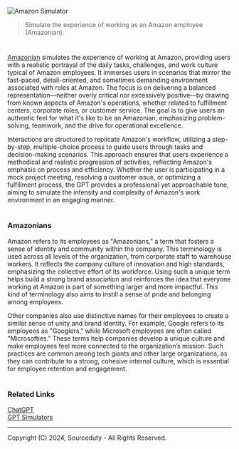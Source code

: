 ![Amazon Simulator](https://github.com/user-attachments/assets/e2b126bc-b75b-447a-9ff5-bdffd6eb9fa4)

>  Simulate the experience of working as an Amazon employee (Amazonian).

#

[Amazonian](https://chatgpt.com/g/g-MWzLmQrWb-amazonian) simulates the experience of working at Amazon, providing users with a realistic portrayal of the daily tasks, challenges, and work culture typical of Amazon employees. It immerses users in scenarios that mirror the fast-paced, detail-oriented, and sometimes demanding environment associated with roles at Amazon. The focus is on delivering a balanced representation—neither overly critical nor excessively positive—by drawing from known aspects of Amazon's operations, whether related to fulfillment centers, corporate roles, or customer service. The goal is to give users an authentic feel for what it's like to be an Amazonian, emphasizing problem-solving, teamwork, and the drive for operational excellence.

Interactions are structured to replicate Amazon's workflow, utilizing a step-by-step, multiple-choice process to guide users through tasks and decision-making scenarios. This approach ensures that users experience a methodical and realistic progression of activities, reflecting Amazon's emphasis on process and efficiency. Whether the user is participating in a mock project meeting, resolving a customer issue, or optimizing a fulfillment process, the GPT provides a professional yet approachable tone, aiming to simulate the intensity and complexity of Amazon's work environment in an engaging manner.

#
### Amazonians

Amazon refers to its employees as "Amazonians," a term that fosters a sense of identity and community within the company. This terminology is used across all levels of the organization, from corporate staff to warehouse workers. It reflects the company culture of innovation and high standards, emphasizing the collective effort of its workforce. Using such a unique term helps build a strong brand association and reinforces the idea that everyone working at Amazon is part of something larger and more impactful. This kind of terminology also aims to instill a sense of pride and belonging among employees.

Other companies also use distinctive names for their employees to create a similar sense of unity and brand identity. For example, Google refers to its employees as "Googlers," while Microsoft employees are often called "Microsofties." These terms help companies develop a unique culture and make employees feel more connected to the organization’s mission. Such practices are common among tech giants and other large organizations, as they can contribute to a strong, cohesive internal culture, which is essential for employee retention and engagement.

#
### Related Links

[ChatGPT](https://github.com/sourceduty/ChatGPT)
<br>
[GPT Simulators](https://github.com/sourceduty/GPT_Simulators)

***
 Copyright (C) 2024, Sourceduty - All Rights Reserved.

